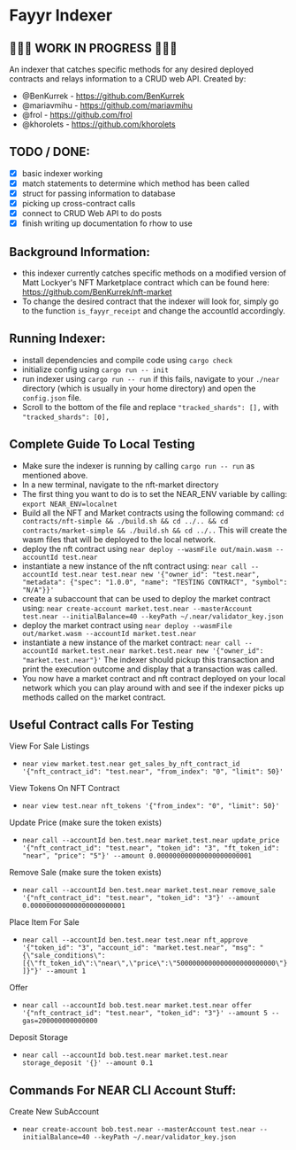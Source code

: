 # Fayyr Indexer 

## 🚨🚨🚨 WORK IN PROGRESS 🚨🚨🚨

An indexer that catches specific methods for any desired deployed contracts and relays information to a CRUD web API. 
Created by: 
- @BenKurrek - https://github.com/BenKurrek
- @mariavmihu - https://github.com/mariavmihu
- @frol - https://github.com/frol
- @khorolets - https://github.com/khorolets

## TODO / DONE:
- [x] basic indexer working
- [x] match statements to determine which method has been called
- [x] struct for passing information to database
- [x] picking up cross-contract calls
- [x] connect to CRUD Web API to do posts
- [x] finish writing up documentation fo rhow to use

## Background Information:
- this indexer currently catches specific methods on a modified version of Matt Lockyer's NFT Marketplace contract which can be found here: https://github.com/BenKurrek/nft-market
- To change the desired contract that the indexer will look for, simply go to the function `is_fayyr_receipt` and change the accountId accordingly. 

## Running Indexer:
- install dependencies and compile code using `cargo check`
- initialize config using `cargo run -- init`
- run indexer using `cargo run -- run` if this fails, navigate to your `./near` directory (which is usually in your home directory) and open the `config.json` file. 
- Scroll to the bottom of the file and replace `"tracked_shards": [],` with `"tracked_shards": [0],`

## Complete Guide To Local Testing
- Make sure the indexer is running by calling `cargo run -- run` as mentioned above. 
- In a new terminal, navigate to the nft-market directory
- The first thing you want to do is to set the NEAR_ENV variable by calling: `export NEAR_ENV=localnet`
- Build all the NFT and Market contracts using the following command: `cd contracts/nft-simple && ./build.sh && cd ../.. && cd contracts/market-simple && ./build.sh && cd ../..` This will create the wasm files that will be deployed to the local network. 
- deploy the nft contract using `near deploy --wasmFile out/main.wasm --accountId test.near`
- instantiate a new instance of the nft contract using: `near call --accountId test.near test.near new '{"owner_id": "test.near", "metadata": {"spec": "1.0.0", "name": "TESTING CONTRACT", "symbol": "N/A"}}'`
- create a subaccount that can be used to deploy the market contract using: `near create-account market.test.near --masterAccount test.near --initialBalance=40 --keyPath ~/.near/validator_key.json`
- deploy the market contract using `near deploy --wasmFile out/market.wasm --accountId market.test.near`
- instantiate a new instance of the market contract: `near call --accountId market.test.near market.test.near new '{"owner_id": "market.test.near"}'` The indexer should pickup this transaction and print the execution outcome and display that a transaction was called. 
- You now have a market contract and nft contract deployed on your local network which you can play around with and see if the indexer picks up methods called on the market contract.

## Useful Contract calls For Testing
View For Sale Listings
- `near view market.test.near get_sales_by_nft_contract_id '{"nft_contract_id": "test.near", "from_index": "0", "limit": 50}'`

View Tokens On NFT Contract
- `near view test.near nft_tokens '{"from_index": "0", "limit": 50}'`

Update Price (make sure the token exists)
- `near call --accountId ben.test.near market.test.near update_price '{"nft_contract_id": "test.near", "token_id": "3", "ft_token_id": "near", "price": "5"}' --amount 0.000000000000000000000001`

Remove Sale (make sure the token exists)
- `near call --accountId ben.test.near market.test.near remove_sale '{"nft_contract_id": "test.near", "token_id": "3"}' --amount 0.000000000000000000000001`

Place Item For Sale
- `near call --accountId ben.test.near test.near nft_approve '{"token_id": "3", "account_id": "market.test.near", "msg": "{\"sale_conditions\":[{\"ft_token_id\":\"near\",\"price\":\"5000000000000000000000000\"}]}"}' --amount 1` 

Offer
- `near call --accountId bob.test.near market.test.near offer '{"nft_contract_id": "test.near", "token_id": "3"}' --amount 5 --gas=200000000000000`

Deposit Storage
- `near call --accountId bob.test.near market.test.near storage_deposit '{}' --amount 0.1`

## Commands For NEAR CLI Account Stuff:
Create New SubAccount
- `near create-account bob.test.near --masterAccount test.near --initialBalance=40 --keyPath ~/.near/validator_key.json`
